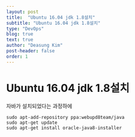 ```yaml
---
layout: post
title:  "Ubuntu 16.04 jdk 1.8설치"
subtitle: "Ubuntu 16.04 jdk 1.8설치"
type: "DevOps"
blog: true
text: true
author: "Deasung Kim"
post-header: false
order: 1
---
```


# Ubuntu 16.04 jdk 1.8설치

자바가 설치되었다는 과정하에

```
sudo apt-add-repository ppa:webupd8team/java
sudo apt-get update
sudo apt-get install oracle-java8-installer
```